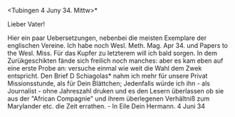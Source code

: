  <Tubingen 4 Juny 34. Mittw>*

Lieber Vater!

Hier ein paar Uebersetzungen, nebenbei die meisten Exemplare der englischen Vereine. Ich habe noch Wesl. Meth. Mag. Apr 34. und Papers to the Wesl. Miss. Für das Kupfer zu letzterem will ich bald sorgen. In dem Zurükgeschikten fände sich freilich noch manches: aber es kam eben auf eine erste Probe an: versuche einmal wie weit die Wahl dem Zwek entspricht. Den Brief D Schiagolas* nahm ich mehr für unsere Privat Missionsstunde, als für Dein Blättchen; Jedenfalls würde ich ihn - als Journalist - ohne Jahreszahl druken und es den Lesern überlassen ob sie aus der "African Compagnie" und ihrem überlegenen Verhältniß zum Marylander etc. die Zeit errathen. - In Eile 
 Dein Hermann.
4 Juni 34

